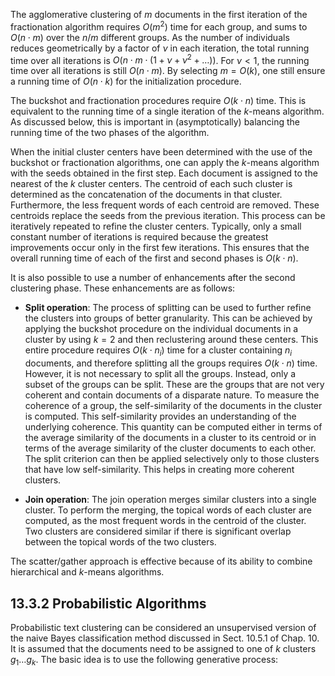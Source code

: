 
The agglomerative clustering of $m$ documents in the first iteration of the fractionation algorithm requires $O(m^2)$ time for each group, and sums to $O(n \cdot m)$ over the $n/m$ different groups. As the number of individuals reduces geometrically by a factor of $\nu$ in each iteration, the total running time over all iterations is $O(n \cdot m \cdot (1 + \nu + \nu^2 + \ldots))$. For $\nu < 1$, the running time over all iterations is still $O(n \cdot m)$. By selecting $m = O(k)$, one still ensure a running time of $O(n \cdot k)$ for the initialization procedure.

The buckshot and fractionation procedures require $O(k \cdot n)$ time. This is equivalent to the running time of a single iteration of the $k$-means algorithm. As discussed below, this is important in (asymptotically) balancing the running time of the two phases of the algorithm.

When the initial cluster centers have been determined with the use of the buckshot or fractionation algorithms, one can apply the $k$-means algorithm with the seeds obtained in the first step. Each document is assigned to the nearest of the $k$ cluster centers. The centroid of each such cluster is determined as the concatenation of the documents in that cluster. Furthermore, the less frequent words of each centroid are removed. These centroids replace the seeds from the previous iteration. This process can be iteratively repeated to refine the cluster centers. Typically, only a small constant number of iterations is required because the greatest improvements occur only in the first few iterations. This ensures that the overall running time of each of the first and second phases is $O(k \cdot n)$.

It is also possible to use a number of enhancements after the second clustering phase. These enhancements are as follows:

- **Split operation**: The process of splitting can be used to further refine the clusters into groups of better granularity. This can be achieved by applying the buckshot procedure on the individual documents in a cluster by using $k = 2$ and then reclustering around these centers. This entire procedure requires $O(k \cdot n_i)$ time for a cluster containing $n_i$ documents, and therefore splitting all the groups requires $O(k \cdot n)$ time. However, it is not necessary to split all the groups. Instead, only a subset of the groups can be split. These are the groups that are not very coherent and contain documents of a disparate nature. To measure the coherence of a group, the self-similarity of the documents in the cluster is computed. This self-similarity provides an understanding of the underlying coherence. This quantity can be computed either in terms of the average similarity of the documents in a cluster to its centroid or in terms of the average similarity of the cluster documents to each other. The split criterion can then be applied selectively only to those clusters that have low self-similarity. This helps in creating more coherent clusters.

- **Join operation**: The join operation merges similar clusters into a single cluster. To perform the merging, the topical words of each cluster are computed, as the most frequent words in the centroid of the cluster. Two clusters are considered similar if there is significant overlap between the topical words of the two clusters.

The scatter/gather approach is effective because of its ability to combine hierarchical and $k$-means algorithms.

## 13.3.2 Probabilistic Algorithms

Probabilistic text clustering can be considered an unsupervised version of the naive Bayes classification method discussed in Sect. 10.5.1 of Chap. 10. It is assumed that the documents need to be assigned to one of $k$ clusters $g_1 \ldots g_k$. The basic idea is to use the following generative process:
